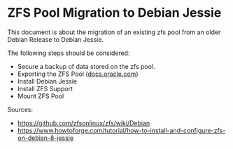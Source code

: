 # ZFS Pool Migration to Debian Jessie

This document is about the migration of an existing zfs pool from an older Debian Release to Debian Jessie.

The following steps should be considered:

- Secure a backup of data stored on the zfs pool.
- Exporting the ZFS Pool ([docs.oracle.com](http://docs.oracle.com/cd/E19253-01/819-5461/gbchy/index.html))
- Install Debian Jessie
- Install ZFS Support
- Mount ZFS Pool


Sources:
- https://github.com/zfsonlinux/zfs/wiki/Debian
- https://www.howtoforge.com/tutorial/how-to-install-and-configure-zfs-on-debian-8-jessie
